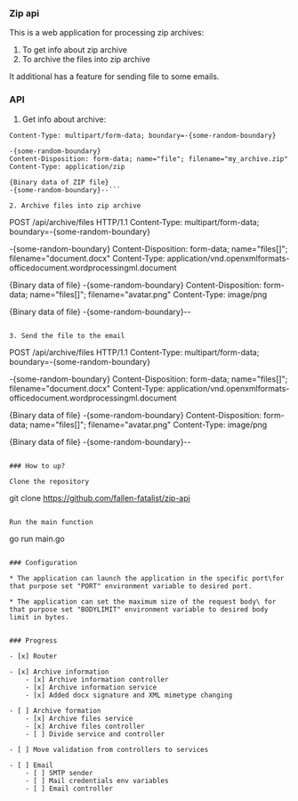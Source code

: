 ### Zip api

This is a web application for processing zip archives:
1. To get info about zip archive
2. To archive the files into zip archive

It additional has a feature for sending file to some emails.

### API

1. Get info about archive: 

```POST /api/archive/information HTTP/1.1
Content-Type: multipart/form-data; boundary=-{some-random-boundary}

-{some-random-boundary}
Content-Disposition: form-data; name="file"; filename="my_archive.zip"
Content-Type: application/zip

{Binary data of ZIP file}
-{some-random-boundary}--```

2. Archive files into zip archive

```
POST /api/archive/files HTTP/1.1
Content-Type: multipart/form-data; boundary=-{some-random-boundary}

-{some-random-boundary}
Content-Disposition: form-data; name="files[]"; filename="document.docx"
Content-Type: application/vnd.openxmlformats-officedocument.wordprocessingml.document

{Binary data of file}
-{some-random-boundary}
Content-Disposition: form-data; name="files[]"; filename="avatar.png"
Content-Type: image/png

{Binary data of file}
-{some-random-boundary}--
```

3. Send the file to the email

```
POST /api/archive/files HTTP/1.1
Content-Type: multipart/form-data; boundary=-{some-random-boundary}

-{some-random-boundary}
Content-Disposition: form-data; name="files[]"; filename="document.docx"
Content-Type: application/vnd.openxmlformats-officedocument.wordprocessingml.document

{Binary data of file}
-{some-random-boundary}
Content-Disposition: form-data; name="files[]"; filename="avatar.png"
Content-Type: image/png

{Binary data of file}
-{some-random-boundary}--
```

### How to up?

Clone the repository
```
git clone https://github.com/fallen-fatalist/zip-api
```

Run the main function
```
go run main.go
```

### Configuration

* The application can launch the application in the specific port\for that purpose set "PORT" environment variable to desired port.

* The application can set the maximum size of the request body\ for that purpose set "BODYLIMIT" environment variable to desired body limit in bytes.


### Progress

- [x] Router

- [x] Archive information
    - [x] Archive information controller
    - [x] Archive information service
    - [x] Added docx signature and XML mimetype changing
    
- [ ] Archive formation 
    - [x] Archive files service 
    - [x] Archive files controller
    - [ ] Divide service and controller

- [ ] Move validation from controllers to services

- [ ] Email 
    - [ ] SMTP sender
    - [ ] Mail credentials env variables
    - [ ] Email controller
